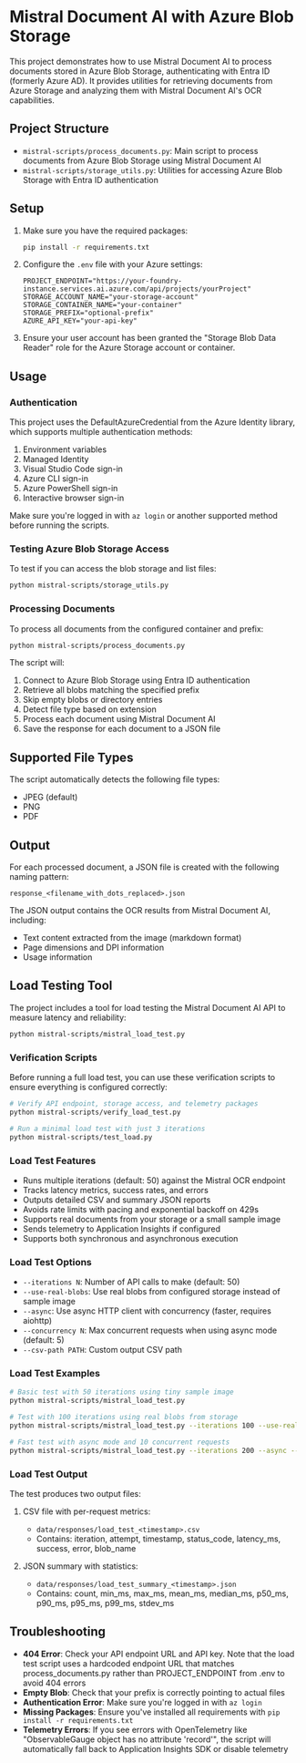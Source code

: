 # Mistral Document AI with Azure Blob Storage

This project demonstrates how to use Mistral Document AI to process documents stored in Azure Blob Storage, authenticating with Entra ID (formerly Azure AD). It provides utilities for retrieving documents from Azure Storage and analyzing them with Mistral Document AI's OCR capabilities.

## Project Structure

- `mistral-scripts/process_documents.py`: Main script to process documents from Azure Blob Storage using Mistral Document AI
- `mistral-scripts/storage_utils.py`: Utilities for accessing Azure Blob Storage with Entra ID authentication

## Setup

1. Make sure you have the required packages:

   ```bash
   pip install -r requirements.txt
   ```

2. Configure the `.env` file with your Azure settings:

   ```env
   PROJECT_ENDPOINT="https://your-foundry-instance.services.ai.azure.com/api/projects/yourProject"
   STORAGE_ACCOUNT_NAME="your-storage-account"
   STORAGE_CONTAINER_NAME="your-container"
   STORAGE_PREFIX="optional-prefix"
   AZURE_API_KEY="your-api-key"
   ```

3. Ensure your user account has been granted the "Storage Blob Data Reader" role for the Azure Storage account or container.

## Usage

### Authentication

This project uses the DefaultAzureCredential from the Azure Identity library, which supports multiple authentication methods:

1. Environment variables
2. Managed Identity
3. Visual Studio Code sign-in
4. Azure CLI sign-in
5. Azure PowerShell sign-in
6. Interactive browser sign-in

Make sure you're logged in with `az login` or another supported method before running the scripts.

### Testing Azure Blob Storage Access

To test if you can access the blob storage and list files:

```bash
python mistral-scripts/storage_utils.py
```

### Processing Documents

To process all documents from the configured container and prefix:

```bash
python mistral-scripts/process_documents.py
```

The script will:

1. Connect to Azure Blob Storage using Entra ID authentication
2. Retrieve all blobs matching the specified prefix
3. Skip empty blobs or directory entries
4. Detect file type based on extension
5. Process each document using Mistral Document AI
6. Save the response for each document to a JSON file

## Supported File Types

The script automatically detects the following file types:

- JPEG (default)
- PNG
- PDF

## Output

For each processed document, a JSON file is created with the following naming pattern:

```text
response_<filename_with_dots_replaced>.json
```

The JSON output contains the OCR results from Mistral Document AI, including:

- Text content extracted from the image (markdown format)
- Page dimensions and DPI information
- Usage information

## Load Testing Tool

The project includes a tool for load testing the Mistral Document AI API to measure latency and reliability:

```bash
python mistral-scripts/mistral_load_test.py
```

### Verification Scripts

Before running a full load test, you can use these verification scripts to ensure everything is configured correctly:

```bash
# Verify API endpoint, storage access, and telemetry packages
python mistral-scripts/verify_load_test.py

# Run a minimal load test with just 3 iterations
python mistral-scripts/test_load.py
```

### Load Test Features

- Runs multiple iterations (default: 50) against the Mistral OCR endpoint
- Tracks latency metrics, success rates, and errors
- Outputs detailed CSV and summary JSON reports
- Avoids rate limits with pacing and exponential backoff on 429s
- Supports real documents from your storage or a small sample image
- Sends telemetry to Application Insights if configured
- Supports both synchronous and asynchronous execution

### Load Test Options

- `--iterations N`: Number of API calls to make (default: 50)
- `--use-real-blobs`: Use real blobs from configured storage instead of sample image
- `--async`: Use async HTTP client with concurrency (faster, requires aiohttp)
- `--concurrency N`: Max concurrent requests when using async mode (default: 5)
- `--csv-path PATH`: Custom output CSV path

### Load Test Examples

```bash
# Basic test with 50 iterations using tiny sample image
python mistral-scripts/mistral_load_test.py

# Test with 100 iterations using real blobs from storage
python mistral-scripts/mistral_load_test.py --iterations 100 --use-real-blobs

# Fast test with async mode and 10 concurrent requests
python mistral-scripts/mistral_load_test.py --iterations 200 --async --concurrency 10
```

### Load Test Output

The test produces two output files:

1. CSV file with per-request metrics:
   - `data/responses/load_test_<timestamp>.csv`
   - Contains: iteration, attempt, timestamp, status_code, latency_ms, success, error, blob_name

2. JSON summary with statistics:
   - `data/responses/load_test_summary_<timestamp>.json`
   - Contains: count, min_ms, max_ms, mean_ms, median_ms, p50_ms, p90_ms, p95_ms, p99_ms, stdev_ms

## Troubleshooting

- **404 Error**: Check your API endpoint URL and API key. Note that the load test script uses a hardcoded endpoint URL that matches process_documents.py rather than PROJECT_ENDPOINT from .env to avoid 404 errors
- **Empty Blob**: Check that your prefix is correctly pointing to actual files
- **Authentication Error**: Make sure you're logged in with `az login`
- **Missing Packages**: Ensure you've installed all requirements with `pip install -r requirements.txt`
- **Telemetry Errors**: If you see errors with OpenTelemetry like "ObservableGauge object has no attribute 'record'", the script will automatically fall back to Application Insights SDK or disable telemetry
